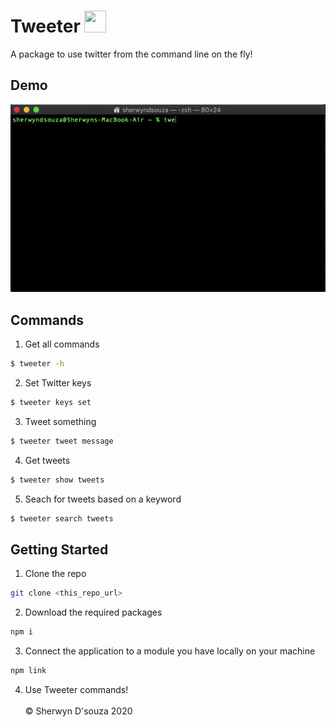 # Tweeter <img src="https://cdn4.iconfinder.com/data/icons/social-media-icons-the-circle-set/48/twitter_circle-512.png" height="35px" width="35px"/>

A package to use twitter from the command line on the fly!

## Demo

![](assets/demo.gif)

## Commands

1. Get all commands 
```bash
$ tweeter -h
```

2. Set Twitter keys
```bash
$ tweeter keys set
```

3. Tweet something
```bash
$ tweeter tweet message
```

4. Get tweets
```bash
$ tweeter show tweets
```

5. Seach for tweets based on a keyword
```bash
$ tweeter search tweets
```
## Getting Started

1. Clone the repo
```bash
git clone <this_repo_url>
```

2. Download the required packages
```bash
npm i
```

3. Connect the application to a module you have locally on your machine
```bash
npm link
```

4. Use Tweeter commands!
<br></br>
&copy; Sherwyn D'souza 2020
